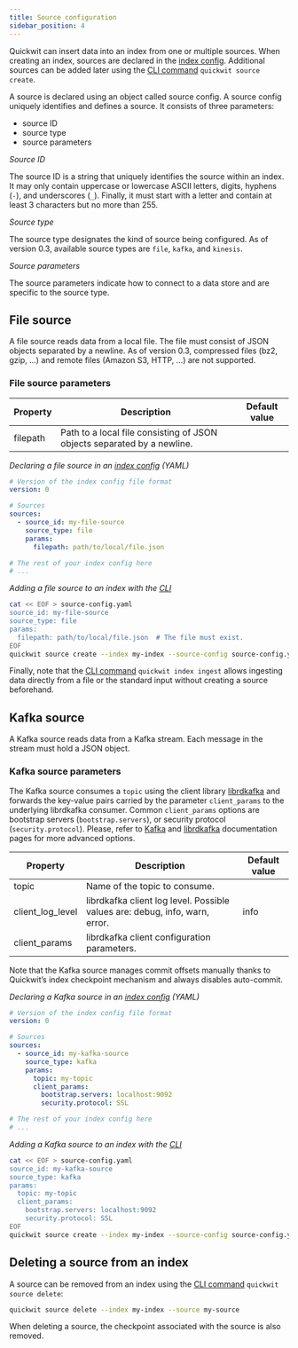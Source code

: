 ```yaml
---
title: Source configuration
sidebar_position: 4
---
```


Quickwit can insert data into an index from one or multiple sources. When creating an index, sources are declared in the [index config](index-config.md). Additional sources can be added later using the [CLI command](../reference/cli.md#source) `quickwit source create`.

A source is declared using an object called source config. A source config uniquely identifies and defines a source. It consists of three parameters:

- source ID
- source type
- source parameters

*Source ID*

The source ID is a string that uniquely identifies the source within an index. It may only contain uppercase or lowercase ASCII letters, digits, hyphens (`-`), and underscores (`_`). Finally, it must start with a letter and contain at least 3 characters but no more than 255.

*Source type*

The source type designates the kind of source being configured. As of version 0.3, available source types are `file`, `kafka`, and `kinesis`.

*Source parameters*

The source parameters indicate how to connect to a data store and are specific to the source type.

## File source

A file source reads data from a local file. The file must consist of JSON objects separated by a newline. As of version 0.3, compressed files (bz2, gzip, ...) and remote files (Amazon S3, HTTP, ...) are not supported.

### File source parameters

| Property | Description | Default value |
| --- | --- | --- |
| filepath | Path to a local file consisting of JSON objects separated by a newline. |  |

*Declaring a file source in an [index config](../configuration/index-config.md) (YAML)*

```yaml
# Version of the index config file format
version: 0

# Sources
sources:
  - source_id: my-file-source
    source_type: file
    params:
      filepath: path/to/local/file.json

# The rest of your index config here
# ...
```

*Adding a file source to an index with the [CLI](../reference/cli.md#source)*

```bash
cat << EOF > source-config.yaml
source_id: my-file-source
source_type: file
params:
  filepath: path/to/local/file.json  # The file must exist.
EOF
quickwit source create --index my-index --source-config source-config.yaml
```

Finally, note that the [CLI command](../reference/cli.md#index) `quickwit index ingest` allows ingesting data directly from a file or the standard input without creating a source beforehand.

## Kafka source

A Kafka source reads data from a Kafka stream. Each message in the stream must hold a JSON object.

### Kafka source parameters

The Kafka source consumes a `topic` using the client library [librdkafka](https://github.com/edenhill/librdkafka) and forwards the key-value pairs carried by the parameter `client_params` to the underlying librdkafka consumer. Common `client_params` options are bootstrap servers (`bootstrap.servers`), or security protocol (`security.protocol`). Please, refer to [Kafka](https://kafka.apache.org/documentation/#consumerconfigs) and [librdkafka](https://github.com/edenhill/librdkafka/blob/master/CONFIGURATION.md) documentation pages for more advanced options.

| Property | Description | Default value |
| --- | --- | --- |
| topic | Name of the topic to consume. |  |
| client_log_level | librdkafka client log level. Possible values are: debug, info, warn, error. | info |
| client_params | librdkafka client configuration parameters. |  |

Note that the Kafka source manages commit offsets manually thanks to Quickwit’s index checkpoint mechanism and always disables auto-commit.

*Declaring a Kafka source in an [index config](index-config.md) (YAML)*


```yaml
# Version of the index config file format
version: 0

# Sources
sources:
  - source_id: my-kafka-source
    source_type: kafka
    params:
      topic: my-topic
      client_params:
        bootstrap.servers: localhost:9092
        security.protocol: SSL

# The rest of your index config here
# ...
```

*Adding a Kafka source to an index with the [CLI](../reference/cli.md#source)*

```bash
cat << EOF > source-config.yaml
source_id: my-kafka-source
source_type: kafka
params:
  topic: my-topic
  client_params:
    bootstrap.servers: localhost:9092
    security.protocol: SSL
EOF
quickwit source create --index my-index --source-config source-config.yaml
```

## Deleting a source from an index

A source can be removed from an index using the [CLI command](../reference/cli.md) `quickwit source delete`: 

```bash
quickwit source delete --index my-index --source my-source
```

When deleting a source, the checkpoint associated with the source is also removed.